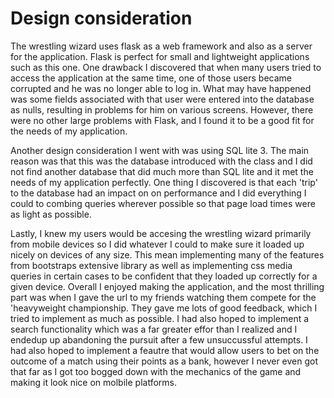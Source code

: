 # Design consideration

The wrestling wizard uses flask as a web framework and also as a server for the application. Flask is perfect for small and lightweight applications such as this one.
One drawback I discovered that when many users tried to access the application at the same time, one of those users became corrupted and he was no longer able to log in.
What may have happened was some fields associated with that user were entered into the database as nulls, resulting in problems for him on various screens. However,
there were no other large problems with Flask, and I found it to be a good fit for the needs of my application.

Another design consideration I went with was using SQL lite 3. The main reason was that this was the database introduced with the class and I did not find another
database that did much more than SQL lite and it met the needs of my application perfectly. One thing I discovered is that each 'trip' to the database had an impact on
on performance and I did everything I could to combing queries wherever possible so that page load times were as light as possible.

Lastly, I knew my users would be accesing the wrestling wizard primarily from mobile devices so I did whatever I could to make sure it loaded up nicely on devices of any size.
This mean implementing many of the features from bootstraps extensive library as well as implementing css media queries in certain cases to be confident that they
loaded up correctly for a given device. Overall I enjoyed making the application, and the most thrilling part was when I gave the url to my friends watching them
compete for the 'heavyweight championship. They gave me lots of good feedback, which I tried to implement as much as possible. I had also hoped to implement a search
functionality which was a far greater effor than I realized and I endedup up abandoning the pursuit after a few unsuccussful attempts. I had also hoped to implement a
feautre that would allow users to bet on the outcome of a match using their points as a bank, however I never even got that far as I got too bogged down
with the mechanics of the game and making it look nice on molbile platforms.